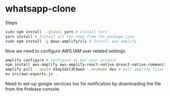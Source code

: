 # whatsapp-clone

Steps 

```bash
sudo npm install --global yarn # Install Yarn
yarn install # Install all the reqs from the package.json
sudo npm install -g @aws-amplify/cli # Install aws amplify
```

Now we need to configure AWS IAM user related settings

```bash 
amplify configure # configure as per your account
npm install aws-amplify aws-amplify-react-native @react-native-community/netinfo @react-native-async-storage/async-storage # install other dependencies
amplify pull --appId d3ay1dxl3h3weo --envName dev # pull amplify files from project
mv src/aws-exports.js .
```

Need to set-up google services too for notification by downloading the file from the firebase console.


